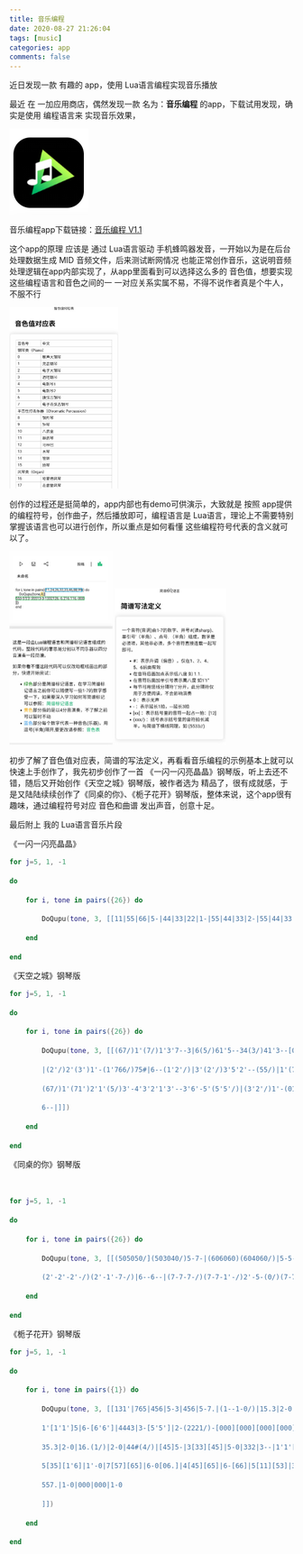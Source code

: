```yaml
---
title: 音乐编程
date: 2020-08-27 21:26:04
tags: [music]
categories: app
comments: false
---
```


 近日发现一款 有趣的 app，使用 Lua语言编程实现音乐播放

<!--more-->



最近 在 一加应用商店，偶然发现一款 名为：**音乐编程** 的app，下载试用发现，确实是使用 编程语言来 实现音乐效果，

![image-20200906231052334](音乐编程/image/image-20200906231052334.png)



音乐编程app下载链接：[音乐编程 V1.1](https://www.shouyouzhijia.net/app/yingyuebiancheng/)



这个app的原理 应该是 通过 Lua语言驱动 手机蜂鸣器发音，一开始以为是在后台处理数据生成 MID 音频文件，后来测试断网情况 也能正常创作音乐，这说明音频处理逻辑在app内部实现了，从app里面看到可以选择这么多的 音色值，想要实现这些编程语言和音色之间的一 一对应关系实属不易，不得不说作者真是个牛人，不服不行



<img src="音乐编程/image/image-20200906232233708.png" alt="image-20200906232233708" style="zoom:50%;" />



创作的过程还是挺简单的，app内部也有demo可供演示，大致就是 按照 app提供的编程符号，创作曲子，然后播放即可，编程语言是 Lua语言，理论上不需要特别掌握该语言也可以进行创作，所以重点是如何看懂 这些编程符号代表的含义就可以了。

<img src="音乐编程/image/image-20200906232432373.png" alt="image-20200906232432373" style="zoom:50%;" />



<img src="音乐编程/image/image-20200906232543363.png" alt="image-20200906232543363" style="zoom:50%;" />



初步了解了音色值对应表，简谱的写法定义，再看看音乐编程的示例基本上就可以快速上手创作了，我先初步创作了一首 《一闪一闪亮晶晶》钢琴版，听上去还不错，随后又开始创作《天空之城》钢琴版，被作者选为 精品了，很有成就感，于是又陆陆续续创作了《同桌的你》、《栀子花开》钢琴版，整体来说，这个app很有趣味，通过编程符号对应 音色和曲谱 发出声音，创意十足。



最后附上 我的 Lua语言音乐片段

《一闪一闪亮晶晶》

```lua
for j=5, 1, -1

do

	for i, tone in pairs({26}) do

		DoQupu(tone, 3, [[11|55|66|5-|44|33|22|1-|55|44|33|2-|55|44|33|2-|11|55|66|5-|4433|221-]])

	end

end
```



《天空之城》钢琴版

```lua
for j=5, 1, -1

do

	for i, tone in pairs({26}) do

		DoQupu(tone, 3, [[(67/)1'(7/)1'3'7--3|6(5/)61'5--34(3/)41'3--[01'1'6]7(4/#)4#7|7--(67/)1'(7/)1'3'7--3|6(5/)61'5--3|4(1'7)71'

		|(2'/)2'(3')1'-(1'766/)75#|6--(1'2'/)|3'(2'/)3'5'2'--(55/)|1'(7/)1'3'|3'---|

		(67/)1'(71')2'1'(5/)3'-4'3'2'1'3'--3'6'-5'(5'5'/)|(3'2'/)1'-(01'/)2'(1'/)2'5'|3'--3'6'-5'(5'5'/)(3'2'/)1'-(01'/)2'(1'/)2'7|

		6--|]])

	end

end

```



《同桌的你》钢琴版

```lua


for j=5, 1, -1

do 

	for i, tone in pairs({26}) do

		DoQupu(tone, 3, [[(505050/](503040/)5-7-|(606060)(604060/)|5-5-(505050)(507060)|5-40(0/)|(404040/)(403020/)(1--)1(0/)(1'-1'-1'-/)(1'-5-6-/)1'-(1'/)3'--|

		(2'-2'-2'-/)(2'-1'-7-/)|6--6--|(7-7-7-/)(7-7-1'-/)2'-5-(0/)(7-7-1'-/)(2'-1'-7-/)(1'--1'--)(1'--1'---)]])

	end

end

```



《栀子花开》钢琴版



```lua
for j=5, 1, -1

do

	for i, tone in pairs({1}) do

		DoQupu(tone, 3, [[131'|765|456|5-3|456|5-7.|(1--1-0/)|15.3|2-0|1[11][12]|2-0|4-(4/)|[45]5[5./]-|331|2-0|335|3-0|

		1'[1'1']5|6-[6'6']|4443|3-[5'5']|2-(2221/)-[000][000][000][000]|

		35.3|2-0|16.(1/)|2-0|44#(4/)|[45]5-|3[33][45]|5-0|332|3--|1'1'[56]|6-[7.7.]|4[44]4|5-[55.]|22[23]|1--|0|

		5[35][1'6]|1'-0|7[57][65]|6-0[06.]|4[45][65]|6-[66]|5[11][53]|3--|5[35][1'6]|1'-0|7[57][65]|6-(0/)(6./)|4[45][65]|6--|

		557.|1-0|000|000|1-0

		]])

	end

end

```



